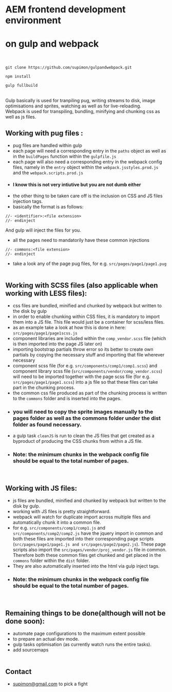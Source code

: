 # AEM frontend development environment

# on gulp and webpack

<br>

`git clone https://github.com/supimon/gulpandwebpack.git`
<br>

`npm install`
<br>

`gulp fullbuild`
<br>

<br>
Gulp basically is used for tranpiling pug, writing streams to disk, image optimisations and sprites, watching as well as for live-reloading.
<br>
Webpack is used for transpiling, bundling, minifying and chunking css as well as js files.
<br>

## Working with pug files :

- pug files are handled within gulp
- each page will need a corresponding entry in the `paths` object as well as in the `buildPages` function within the `gulpfile.js`
- each page will also need a corresponding entry in the webpack config files, namely in the `entry` object within the `webpack.jsstyles.prod.js` and the `webpack.scripts.prod.js`
- #### I know this is not very intiutive but you are not dumb either
- the other thing to be taken care off is the inclusion on CSS and JS files injection tags.
- basically the format is as follows:

`//- <identifier>:<file extension>`<br>
`//- endinject`

And gulp will inject the files for you.

- all the pages need to mandatorily have these common injections

`//- commons:<file extension>`<br>
`//- endinject`

- take a look any of the page pug files, for e.g. `src/pages/page1/page1.pug`
  <br>
  <br>

## Working with SCSS files (also applicable when working with LESS files):

- css files are bundled, minified and chunked by webpack but written to the disk by gulp
- in order to enable chunking within CSS files, it is mandatory to import them into a JS file. This file would just be a container for scss/less files.
- as an example take a look at how this is done in here: `src/pages/page1/page1scss.js`
- component libraries are included within the `comp_vendor.scss` file (which is then imported into the page JS later on)
- importing bootstrap partials throw error so its better to create own partials by copying the necessary stuff and importing that file wherever necessary
- component scss file (for e.g. `src/components/comp1/comp1.scss`) and component library scss file (`src/components/vendor/comp_vendor.scss`) will need to be imported together with the page scss file (for e.g. `src/pages/page1/page1.scss`) into a js file so that these files can take part in the chunking process.
- the common css file produced as part of the chunking process is written to the `commons` folder and is inserted into the pages.
- ### you will need to copy the sprite images manually to the pages folder as well as the commons folder under the dist folder as found necessary.
- a gulp task `cleanJS` is run to clean the JS files that get created as a byproduct of producing the CSS chunks from within a JS file.
- ### Note: the minimum chunks in the webpack config file should be equal to the total number of pages.
  <br>

## Working with JS files:

- js files are bundled, minified and chunked by webpack but written to the disk by gulp.
- working with JS files is pretty straightforward.
- webpack will watch for duplicate import across multiple files and automatically chunk it into a common file.
- for e.g. `src/components/comp1/comp1.js` and `src/components/comp2/comp2.js` have the jquery import in common and both these files are imported into their corresponding page scripts (`src/pages/page1/page1.js and src/pages/page2/page2.js`). These page scripts also import the `src/pages/vendor/proj_vendor.js` file in common. Therefore both these common files get chunked and get placed in the `commons` folder within the `dist` folder.
- They are also automatically inserted into the html via gulp inject tags.
- ### Note: the minimum chunks in the webpack config file should be equal to the total number of pages.
  <br>

## Remaining things to be done(although will not be done soon):

- automate page configurations to the maximum extent possible
- to prepare an actual dev mode.
- gulp tasks optimisation (as currently watch runs the entire tasks).
- add sourcemaps
  <br>
  <br>

## Contact

- supimon@gmail.com to pick a fight

